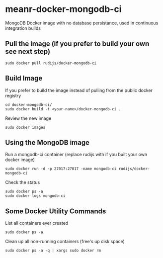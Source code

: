 meanr-docker-mongodb-ci
=======================

MongoDB Docker image with no database persistance, used in continuous integration builds

## Pull the image (if you prefer to build your own see next step)

    sudo docker pull rudijs/docker-mongodb-ci
    
## Build Image

If you prefer to build the image instead of pulling from the public docker registry

    cd docker-mongodb-ci/
    sudo docker build -t <your-name>/docker-mongodb-ci .

Review the new image

    sudo docker images

## Using the MongoDB image

Run a mongodb-ci container (replace rudijs with <your-name> if you built your own docker image)

    sudo docker run -d -p 27017:27017 -name mongodb-ci rudijs/docker-mongodb-ci

Check the status

    sudo docker ps -a
    sudo docker logs mongodb-ci

## Some Docker Utility Commands

List all containers ever created

    sudo docker ps -a

Clean up all non-running containers (free's up disk space)

    sudo docker ps -a -q | xargs sudo docker rm
